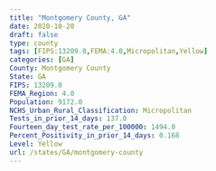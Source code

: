 ```yaml
---
title: "Montgomery County, GA"
date: 2020-10-20
draft: false
type: county
tags: [FIPS:13209.0,FEMA:4.0,Micropolitan,Yellow]
categories: [GA]
County: Montgomery County
State: GA
FIPS: 13209.0
FEMA_Region: 4.0
Population: 9172.0
NCHS_Urban_Rural_Classification: Micropolitan
Tests_in_prior_14_days: 137.0
Fourteen_day_test_rate_per_100000: 1494.0
Percent_Positivity_in_prior_14_days: 0.168
Level: Yellow
url: /states/GA/montgomery-county
---
```



